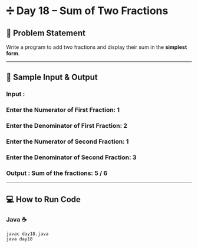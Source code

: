 # ➗ Day 18 – Sum of Two Fractions  

## 🎯 Problem Statement  
Write a program to add two fractions and display their sum in the **simplest form**.  

---

## 📝 Sample Input & Output  

### Input : 
### Enter the Numerator of First Fraction: 1 
### Enter the Denominator of First Fraction: 2
### Enter the Numerator of Second Fraction: 1
### Enter the Denominator of Second Fraction: 3


### Output :  Sum of the fractions: 5 / 6

---

## 💻 How to Run Code  

### Java ☕  
```
javac day18.java
java day18
